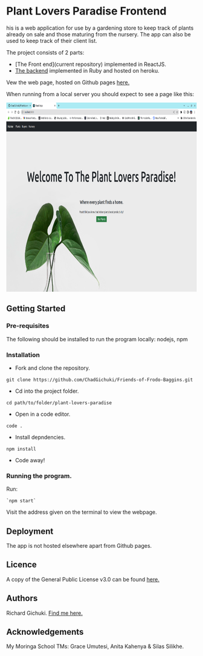 # Plant Lovers Paradise Frontend
his is a web application for use by a gardening store to keep track of plants already on sale and those maturing from the nursery. The app can also be used to keep track of their client list. 

The project consists of 2 parts:
- [The Front end](current repository) implemented in ReactJS.
- [The backend](https://github.com/ChadGichuki/Plant-Lovers-Paradise-App.git) implemented in Ruby and hosted on heroku.

Vew the web page, hosted on Github pages [here.](https://chadgichuki.github.io/plant-lovers-paradise/) 

When running from a local server you should expect to see a page like this:

<img src="https://github.com/ChadGichuki/plant-lovers-paradise/blob/main/public/home.png" height="500">


## Getting Started
### Pre-requisites
The following should be installed to run the program locally: nodejs, npm

### Installation
- Fork and clone the repository.
```
git clone https://github.com/ChadGichuki/Friends-of-Frodo-Baggins.git   
```

- Cd into the project folder.
```
cd path/to/folder/plant-lovers-paradise
```

- Open in a code editor.
```
code .
```
 - Install depndencies.
 ```
 npm install
 ```
- Code away!

### Running the program.
Run:
```
`npm start`

```
Visit the address given on the terminal to view the webpage.


## Deployment
The app is not hosted elsewhere apart from Github pages.

## Licence
A copy of the General Public License v3.0 can be found [here.](LICENSE)

## Authors
Richard Gichuki. [Find me here.](https://github.com/ChadGichuki)

## Acknowledgements
My Moringa School TMs: Grace Umutesi, Anita Kahenya & Silas Silikhe.



